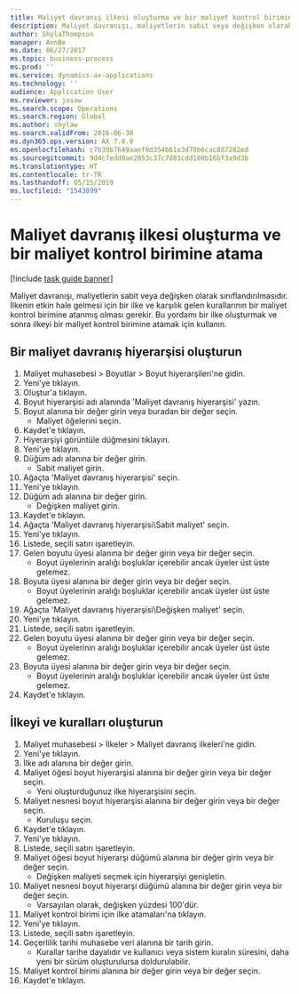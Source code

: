 ```yaml
---
title: Maliyet davranış ilkesi oluşturma ve bir maliyet kontrol birimine atama
description: Maliyet davranışı, maliyetlerin sabit veya değişken olarak sınıflandırılmasıdır.
author: ShylaThompson
manager: AnnBe
ms.date: 06/27/2017
ms.topic: business-process
ms.prod: ''
ms.service: dynamics-ax-applications
ms.technology: ''
audience: Application User
ms.reviewer: josaw
ms.search.scope: Operations
ms.search.region: Global
ms.author: shylaw
ms.search.validFrom: 2016-06-30
ms.dyn365.ops.version: AX 7.0.0
ms.openlocfilehash: c7b39b7649aaef0d354b61e3d70b6cac887282ed
ms.sourcegitcommit: 9d4c7edd0ae2053c37c7d81cdd180b16bf3a9d3b
ms.translationtype: HT
ms.contentlocale: tr-TR
ms.lasthandoff: 05/15/2019
ms.locfileid: "1543899"
---
```

# <a name="create-and-assign-a-cost-behavior-policy-to-a-cost-control-unit"></a>Maliyet davranış ilkesi oluşturma ve bir maliyet kontrol birimine atama

[!include [task guide banner](../../includes/task-guide-banner.md)]

Maliyet davranışı, maliyetlerin sabit veya değişken olarak sınıflandırılmasıdır. İlkenin etkin hale gelmesi için bir ilke ve karşılık gelen kurallarının bir maliyet kontrol birimine atanmış olması gerekir. Bu yordamı bir ilke oluşturmak ve sonra ilkeyi bir maliyet kontrol birimine atamak için kullanın.


## <a name="create-a-cost-behavior-hierarchy"></a>Bir maliyet davranış hiyerarşisi oluşturun
1. Maliyet muhasebesi > Boyutlar > Boyut hiyerarşileri'ne gidin.
2. Yeni'ye tıklayın.
3. Oluştur'a tıklayın.
4. Boyut hiyerarşisi adı alanında 'Maliyet davranış hiyerarşisi' yazın.
5. Boyut alanına bir değer girin veya buradan bir değer seçin.
    * Maliyet öğelerini seçin.  
6. Kaydet'e tıklayın.
7. Hiyerarşiyi görüntüle düğmesini tıklayın.
8. Yeni'ye tıklayın.
9. Düğüm adı alanına bir değer girin.
    * Sabit maliyet girin.  
10. Ağaçta 'Maliyet davranış hiyerarşisi' seçin.
11. Yeni'ye tıklayın.
12. Düğüm adı alanına bir değer girin.
    * Değişken maliyet girin.  
13. Kaydet'e tıklayın.
14. Ağaçta 'Maliyet davranış hiyerarşisi\Sabit maliyet' seçin.
15. Yeni'ye tıklayın.
16. Listede, seçili satırı işaretleyin.
17. Gelen boyutu üyesi alanına bir değer girin veya bir değer seçin.
    * Boyut üyelerinin aralığı boşluklar içerebilir ancak üyeler üst üste gelemez.  
18. Boyuta üyesi alanına bir değer girin veya bir değer seçin.
    * Boyut üyelerinin aralığı boşluklar içerebilir ancak üyeler üst üste gelemez.  
19. Ağaçta 'Maliyet davranış hiyerarşisi\Değişken maliyet' seçin.
20. Yeni'ye tıklayın.
21. Listede, seçili satırı işaretleyin.
22. Gelen boyutu üyesi alanına bir değer girin veya bir değer seçin.
    * Boyut üyelerinin aralığı boşluklar içerebilir ancak üyeler üst üste gelemez.  
23. Boyuta üyesi alanına bir değer girin veya bir değer seçin.
    * Boyut üyelerinin aralığı boşluklar içerebilir ancak üyeler üst üste gelemez.  
24. Kaydet'e tıklayın.

## <a name="create-the-policy-and-rules"></a>İlkeyi ve kuralları oluşturun
1. Maliyet muhasebesi > İlkeler > Maliyet davranış ilkeleri'ne gidin.
2. Yeni'ye tıklayın.
3. İlke adı alanına bir değer girin.
4. Maliyet öğesi boyut hiyerarşisi alanına bir değer girin veya bir değer seçin.
    * Yeni oluşturduğunuz ilke hiyerarşisini seçin.  
5. Maliyet nesnesi boyut hiyerarşisi alanına bir değer girin veya bir değer seçin.
    * Kuruluşu seçin.  
6. Kaydet'e tıklayın.
7. Yeni'ye tıklayın.
8. Listede, seçili satırı işaretleyin.
9. Maliyet öğesi boyut hiyerarşi düğümü alanına bir değer girin veya bir değer seçin.
    * Değişken maliyeti seçmek için hiyerarşiyi genişletin.  
10. Maliyet nesnesi boyut hiyerarşi düğümü alanına bir değer girin veya bir değer seçin.
    * Varsayılan olarak, değişken yüzdesi 100'dür.  
11. Maliyet kontrol birimi için ilke atamaları'na tıklayın.
12. Yeni'ye tıklayın.
13. Listede, seçili satırı işaretleyin.
14. Geçerlilik tarihi muhasebe veri alanına bir tarih girin.
    * Kurallar tarihe dayalıdır ve kullanıcı veya sistem kuralın süresini, daha yeni bir sürüm oluşturulursa doldurulabilir.  
15. Maliyet kontrol birimi alanına bir değer girin veya bir değer seçin.
16. Kaydet'e tıklayın.

